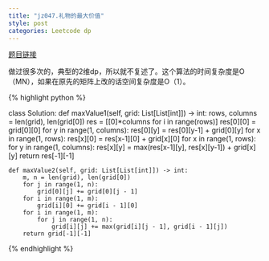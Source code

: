 ```yaml
---
title: "jz047.礼物的最大价值"
style: post
categories: Leetcode dp
---
```


[题目链接](https://leetcode-cn.com/problems/li-wu-de-zui-da-jie-zhi-lcof/)

做过很多次的，典型的2维dp，所以就不复述了。这个算法的时间复杂度是O（MN），如果在原先的矩阵上改的话空间复杂度是O（1）。

{% highlight python %}

class Solution:
    def maxValue1(self, grid: List[List[int]]) -> int:
        rows, columns = len(grid), len(grid[0])
        res = [[0]*columns for i in range(rows)]
        res[0][0] = grid[0][0]
        for y in range(1, columns):
            res[0][y] = res[0][y-1] + grid[0][y]
        for x in range(1, rows):
            res[x][0] = res[x-1][0] + grid[x][0]
        for x in range(1, rows):
            for y in range(1, columns):
                res[x][y] = max(res[x-1][y], res[x][y-1]) + grid[x][y]
        return res[-1][-1]

    def maxValue2(self, grid: List[List[int]]) -> int:
        m, n = len(grid), len(grid[0])
        for j in range(1, n):
            grid[0][j] += grid[0][j - 1]
        for i in range(1, m):
            grid[i][0] += grid[i - 1][0]
        for i in range(1, m):
            for j in range(1, n):
                grid[i][j] += max(grid[i][j - 1], grid[i - 1][j])
        return grid[-1][-1]

{% endhighlight %}

